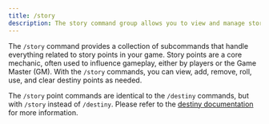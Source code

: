 ```yaml
---
title: /story
description: The story command group allows you to view and manage story points for your current game
---
```


The `/story` command provides a collection of subcommands that handle everything related to story points in your game. Story points are a core mechanic, often used to influence gameplay, either by players or the Game Master (GM). With the `/story` commands, you can view, add, remove, roll, use, and clear destiny points as needed.

The `/story` point commands are identical to the `/destiny` commands, but with `/story` instead of `/destiny`. Please refer to the [destiny documentation](../destiny) for more information.

